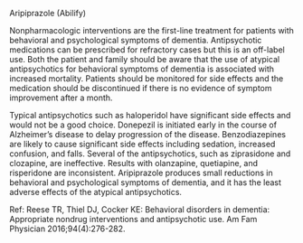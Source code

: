 Aripiprazole (Abilify)

Nonpharmacologic interventions are the first-line treatment for patients with behavioral and psychological symptoms of dementia. Antipsychotic medications can be prescribed for refractory cases but this is an off-label use. Both the patient and family should be aware that the use of atypical antipsychotics for behavioral symptoms of dementia is associated with increased mortality. Patients should be monitored for side effects and the medication should be discontinued if there is no evidence of symptom improvement after a month.

Typical antipsychotics such as haloperidol have significant side effects and would not be a good choice. Donepezil is initiated early in the course of Alzheimer’s disease to delay progression of the disease. Benzodiazepines are likely to cause significant side effects including sedation, increased confusion, and falls. Several of the antipsychotics, such as ziprasidone and clozapine, are ineffective. Results with olanzapine, quetiapine, and risperidone are inconsistent. Aripiprazole produces small reductions in behavioral and psychological symptoms of dementia, and it has the least adverse effects of the atypical antipsychotics.

Ref: Reese TR, Thiel DJ, Cocker KE: Behavioral disorders in dementia: Appropriate nondrug interventions and antipsychotic use. Am Fam Physician 2016;94(4):276-282.